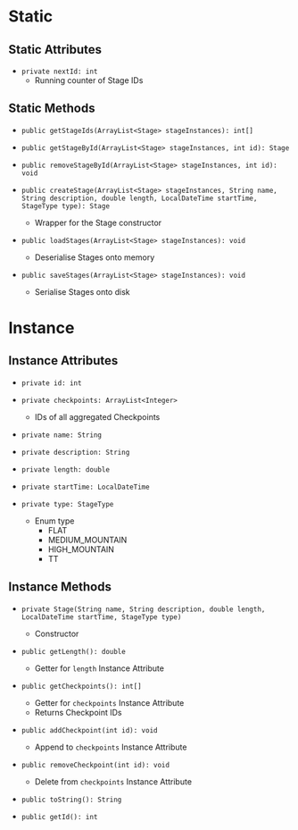 # Static
## Static Attributes
- `private nextId: int`
	- Running counter of Stage IDs
## Static Methods
- `public getStageIds(ArrayList<Stage> stageInstances): int[]`

- `public getStageById(ArrayList<Stage> stageInstances, int id): Stage`
- `public removeStageById(ArrayList<Stage> stageInstances, int id): void`
- `public createStage(ArrayList<Stage> stageInstances, String name, String description, double length, LocalDateTime startTime, StageType type): Stage`
	- Wrapper for the Stage constructor

- `public loadStages(ArrayList<Stage> stageInstances): void`
	- Deserialise Stages onto memory
- `public saveStages(ArrayList<Stage> stageInstances): void`
	- Serialise Stages onto disk
# Instance
## Instance Attributes
- `private id: int`
- `private checkpoints: ArrayList<Integer>`
	- IDs of all aggregated Checkpoints

- `private name: String`
- `private description: String`
- `private length: double`
- `private startTime: LocalDateTime`
- `private type: StageType`
	- Enum type
		- FLAT
		- MEDIUM_MOUNTAIN
		- HIGH_MOUNTAIN
		- TT
## Instance Methods
- `private Stage(String name, String description, double length, LocalDateTime startTime, StageType type)`
	- Constructor

- `public getLength(): double`
	- Getter for `length` Instance Attribute

- `public getCheckpoints(): int[]`
	- Getter for `checkpoints` Instance Attribute
	- Returns Checkpoint IDs
- `public addCheckpoint(int id): void`
	- Append to `checkpoints` Instance Attribute
- `public removeCheckpoint(int id): void`
	- Delete from `checkpoints` Instance Attribute

- `public toString(): String`
- `public getId(): int`